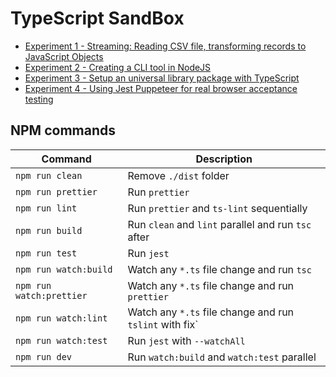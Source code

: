 # TypeScript SandBox

- [Experiment 1 - Streaming: Reading CSV file, transforming records to JavaScript Objects](src/streamer-experiment/README.md)
- [Experiment 2 - Creating a CLI tool in NodeJS](./src/cli-experiment/README.md)
- [Experiment 3 - Setup an universal library package with TypeScript](./src/package-experiment/README.md)
- [Experiment 4 - Using Jest Puppeteer for real browser acceptance testing](./src/jest-puppeteer-experiment/README.md)

## NPM commands

| Command                  | Description                                             |
| ------------------------ | ------------------------------------------------------- |
| `npm run clean`          | Remove `./dist` folder                                  |
| `npm run prettier`       | Run `prettier`                                          |
| `npm run lint`           | Run `prettier` and `ts-lint` sequentially               |
| `npm run build`          | Run `clean` and `lint` parallel and run `tsc` after     |
| `npm run test`           | Run `jest`                                              |
| `npm run watch:build`    | Watch any `*.ts` file change and run `tsc`              |
| `npm run watch:prettier` | Watch any `*.ts` file change and run `prettier`         |
| `npm run watch:lint`     | Watch any `*.ts` file change and run `tslint` with fix` |
| `npm run watch:test`     | Run `jest` with `--watchAll`                            |
| `npm run dev`            | Run `watch:build` and `watch:test` parallel             |
